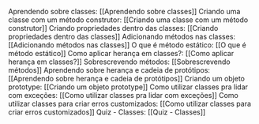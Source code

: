 
Aprendendo sobre classes: [[Aprendendo sobre classes]]
Criando uma classe com um método construtor: [[Criando uma classe com um método construtor]]
Criando propriedades dentro das classes: [[Criando propriedades dentro das classes]]
Adicionando métodos nas classes: [[Adicionando métodos nas classes]]
O que é método estático: [[O que é método estático]]
Como aplicar herança em classes?: [[Como aplicar herança em classes?]]
Sobrescrevendo métodos: [[Sobrescrevendo métodos]]
Aprendendo sobre herança e cadeia de protótipos: [[Aprendendo sobre herança e cadeia de protótipos]]
Criando um objeto prototype: [[Criando um objeto prototype]]
Como utilizar classes pra lidar com exceções: [[Como utilizar classes pra lidar com exceções]]
Como utilizar classes para criar erros customizados: [[Como utilizar classes para criar erros customizados]]
Quiz - Classes: [[Quiz - Classes]]
